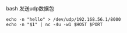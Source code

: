 bash 发送udp数据包
```text
echo -n "hello" > /dev/udp/192.168.56.1/8000
echo -n "$1" | nc -4u -w1 $HOST $PORT
```
